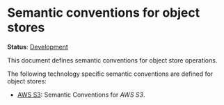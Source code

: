 <!--- Hugo front matter used to generate the website version of this page:
linkTitle: Object stores
--->

# Semantic conventions for object stores

**Status**: [Development][DocumentStatus]

This document defines semantic conventions for object store operations.

The following technology specific semantic conventions are defined for object stores:

* [AWS S3](s3.md): Semantic Conventions for *AWS S3*.

[DocumentStatus]: https://opentelemetry.io/docs/specs/otel/document-status
